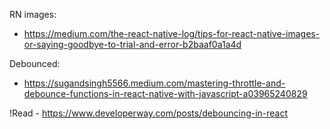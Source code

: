 RN images:

- https://medium.com/the-react-native-log/tips-for-react-native-images-or-saying-goodbye-to-trial-and-error-b2baaf0a1a4d

Debounced:

- https://sugandsingh5566.medium.com/mastering-throttle-and-debounce-functions-in-react-native-with-javascript-a03965240829

!Read - https://www.developerway.com/posts/debouncing-in-react
